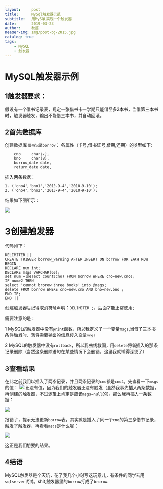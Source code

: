 ```yaml
---
layout:     post
title:      MySql触发器示范
subtitle:   用MySQL实现一个触发器
date:       2019-03-23
author:     秋酱
header-img: img/post-bg-2015.jpg
catalog: true
tags:
    - MySQL
    - 触发器
---
```


#    MySQL触发器示例

## 1触发器要求：
假设有一个借书记录表，规定一张借书卡一学期只能借至多2本书，当借第三本书时，触发器触发，输出不能借三本书，并自动回滚。

## 2首先数据库
创建数据库 `借书记录borrow`：
各属性（卡号,借书证号,借期,还期）的类型如下:
```
	cno		char(7),
	bno		char(8),
	borrow_date	date,
	return_date	date,
```

插入两条数据：
```
1. ('cno4','bno1','2010-9-4','2010-9-10');
2. ('cno4','bno2','2010-9-4','2010-9-10');

```
结果如下图所示：

![](https://ws2.sinaimg.cn/large/006tKfTcly1g1cs1kjrgcj31ak0lkjuf.jpg)

# 3创建触发器
代码如下：
```
DELIMITER ||
CREATE TRIGGER borrow_warning AFTER INSERT ON borrow FOR EACH ROW
BEGIN
DECLARE num int;
DECLARE msgs VARCHAR(60);
set num =(select count(cno) FROM borrow WHERE cno=new.cno);
IF num>2 THEN
select 'cannot brorow three books' into @msgs;
delete FROM borrow WHERE cno=new.cno AND bno=new.bno ;
END IF;
END ||
```
创建触发器后记得取消符号声明：`DELIMITER ;`，后面才能正常使用`;`

需要注意的是：

1 MySQL的触发器中没有`print`函数，所以我定义了一个变量`msgs`,当借了三本书条件触发时，我将需要输出的信息传入变量`msgs`

2 MySQL的触发器中没有`rollback`，所以我曲线救国，用`delete`将新插入的那条记录删除（当然这条删除语句在某些情况下会删错，这里我就懒得深究了）

## 3查看结果
在此之前我们以插入了两条记录，并且两条记录的`cno`都是`cno4`，先查看一下`msgs`的值：
![](https://ws3.sinaimg.cn/large/006tKfTcly1g1csbipsy2j30rq0bk3z4.jpg)
还没有值，因为我们的触发器还没有触发（虽然我事先插入两条数据，再创建的触发器，不过逻辑上肯定是应该`msgs=null`的）。那么我再插入一条数据：

![](https://ws1.sinaimg.cn/large/006tKfTcly1g1csdo1d34j327y0go0vt.jpg)

报错了，提示无法更新`borrow`表，其实就是插入了同一个`cno`的第三条借书记录，触发了触发器，再看看`msgs`是什么呢：

![](https://ws2.sinaimg.cn/large/006tKfTcly1g1csf7on7sj30tm0c6q3q.jpg)

这正是我们想要的结果。

## 4结语

MySQL触发器是个天坑，花了我几个小时写这玩意儿，有条件的同学去用`sqlserver`试试。shit,触发器里的`borrow`打成了`brorow`.